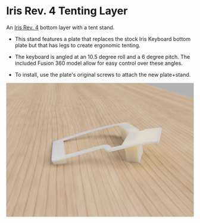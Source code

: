 # Iris Rev. 4 Tenting Layer
An [Iris Rev. 4](https://keeb.io/collections/keyboard-pcbs/products/iris-keyboard-split-ergonomic-keyboard) bottom layer with a tent stand.

* This stand features a plate that replaces the stock Iris Keyboard bottom plate but that has legs to create ergonomic tenting. 

* The keyboard is angled at an 10.5 degree roll and a 6 degree pitch. The included Fusion 360 model allow for easy control over these angles.

* To install, use the plate's original screws to attach the new plate+stand.

![render](https://github.com/eithanshavit/IrisTentLayer/blob/master/render.png?raw=true)
